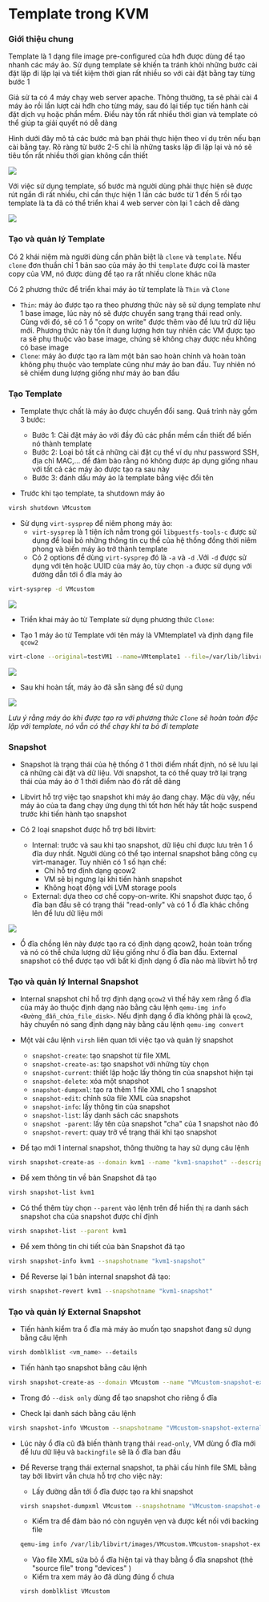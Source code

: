 # Template trong KVM

### Giới thiệu chung

Template là 1 dạng file image pre-configured của hđh được dùng để tạo nhanh các máy ảo. Sử dụng template sẽ khiến ta tránh khỏi những bước cài đặt lặp đi lặp lại và tiết kiệm thời gian rất nhiều so với cài đặt bằng tay từng bước 1

Giả sử ta có 4 máy chạy web server apache. Thông thường, ta sẽ phải cài 4 máy ảo rồi lần lượt cài hđh cho từng máy, sau đó lại tiếp tục tiến hành cài đặt dịch vụ hoặc phần mềm. Điều này tốn rất nhiều thời gian và template có thể giúp ta giải quyết nó dễ dàng

Hình dưới đây mô tả các bước mà bạn phải thực hiện theo ví dụ trên nếu bạn cài bằng tay. Rõ ràng từ bước 2-5 chỉ là những tasks lặp đi lặp lại và nó sẽ tiêu tốn rất nhiều thời gian không cần thiết

  <img src="kvmimages/template1.png">

Với việc sử dụng template, số bước mà người dùng phải thực hiện sẽ được rút ngắn đi rất nhiều, chỉ cần thực hiện 1 lần các bước từ 1 đến 5 rồi tạo template là ta đã có thể triển khai 4 web server còn lại 1 cách dễ dàng

  <img src="kvmimages/template2.png">

### Tạo và quản lý Template

Có 2 khái niệm mà người dùng cần phân biệt là ```clone``` và ```template```. Nếu ```clone``` đơn thuần chỉ 1 bản sao của máy ảo thì ```template``` được coi là master copy của VM, nó được dùng để tạo ra rất nhiều clone khác nữa

Có 2 phương thức để triển khai máy ảo từ template là ```Thin``` và ```Clone```
- ```Thin```: máy ảo được tạo ra theo phương thức này sẽ sử dụng template như 1 base image, lúc này nó sẽ được chuyển sang trạng thái read only. Cùng với đó, sẽ có 1 ổ "copy on write" được thêm vào để lưu trữ dữ liệu mới. Phương thức này tốn ít dung lượng hơn tuy nhiên các VM được tạo ra sẽ phụ thuộc vào base image, chúng sẽ không chạy được nếu không có base image
- ```Clone```: máy ảo được tạo ra làm một bản sao hoàn chỉnh và hoàn toàn không phụ thuộc vào template cũng như máy ảo ban đầu. Tuy nhiên nó sẽ chiếm dung lượng giống như máy ảo ban đầu

### Tạo Template

- Template thực chất là máy ảo được chuyển đổi sang. Quá trình này gồm 3 bước:
    - Bước 1: Cài đặt máy ảo với đầy đủ các phần mềm cần thiết để biến nó thành template
    - Bước 2: Loại bỏ tất cả những cài đặt cụ thể ví dụ như password SSH, địa chỉ MAC,... để đảm bảo rằng nó không được áp dụng giống nhau với tất cả các máy ảo được tạo ra sau này
    - Bước 3: đánh dấu máy ảo là template bằng việc đổi tên

- Trước khi tạo template, ta shutdown máy ảo

```sh
virsh shutdown VMcustom
```

- Sử dụng ```virt-sysprep``` để niêm phong máy ảo:
    - ```virt-sysprep``` là 1 tiện ích nằm trong gói ```libguestfs-tools-c``` được sử dụng để loại bỏ những thông tin cụ thể của hệ thống đồng thời niêm phong và biến máy ảo trở thành template
    - Có 2 options để dùng ```virt-sysprep``` đó là ```-a``` và ```-d``` .Với ```-d``` được sử dụng với tên hoặc UUID của máy ảo, tùy chọn ```-a``` được sử dụng với đường dẫn tới ổ đĩa máy ảo

```sh
virt-sysprep -d VMcustom
```

![](./kvmimages/template_3.png)

- Triển khai máy ảo từ Template sử dụng phương thức ```Clone```:

- Tạo 1 máy ảo từ Template với tên máy là VMtemplate1 và định dạng file ```qcow2```

```sh
virt-clone --original=testVM1 --name=VMtemplate1 --file=/var/lib/libvirt/images/VMtemplate1.qcow2
```

![](./images/)

- Sau khi hoàn tất, máy ảo đã sẵn sàng để sử dụng

![](./images/)

*Lưu ý rằng máy ảo khi được tạo ra với phương thức ```Clone``` sẽ hoàn toàn độc lập với template, nó vẫn có thể chạy khi ta bỏ đi template*

### Snapshot

- Snapshot là trạng thái của hệ thống ở 1 thời điểm nhất định, nó sẽ lưu lại cả những cài đặt và dữ liệu. Với snapshot, ta có thể quay trở lại trạng thái của máy ảo ở 1 thời điểm nào đó rất dễ dàng

- Libvirt hỗ trợ việc tạo snapshot khi máy ảo đang chạy. Mặc dù vậy, nếu máy ảo của ta đang chạy ứng dụng thì tốt hơn hết hãy tắt hoặc suspend trước khi tiến hành tạo snapshot

- Có 2 loại snapshot được hỗ trợ bởi libvirt:
    - Internal: trước và sau khi tạo snapshot, dữ liệu chỉ được lưu trên 1 ổ đĩa duy nhất. Người dùng có thể tạo internal snapshot bằng công cụ virt-manager. Tuy nhiên có 1 số hạn chế:
        - Chỉ hỗ trợ định dạng qcow2
        - VM sẽ bị ngưng lại khi tiến hành snapshot
        - Không hoạt động với LVM storage pools
    - External: dựa theo cơ chế copy-on-write. Khi snapshot được tạo, ổ đĩa ban đầu sẽ có trạng thái "read-only" và có 1 ổ đĩa khác chồng lên để lưu dữ liệu mới

![](./images/snapshot.png)

- Ổ đĩa chồng lên này được tạo ra có định dạng qcow2, hoàn toàn trống và nó có thể chứa lượng dữ liệu giống như ổ đĩa ban đầu. External snapshot có thể được tạo với bất kì định dạng ổ đĩa nào mà libvirt hỗ trợ

### Tạo và quản lý Internal Snapshot

- Internal snapshot chỉ hỗ trợ định dạng ```qcow2``` vì thế hãy xem rằng ổ đĩa của máy ảo thuộc định dạng nào bằng câu lệnh ```qemu-img info <Đường_đẫn_chứa_file_disk>```. Nếu định dạng ổ đĩa không phải là ```qcow2```, hãy chuyển nó sang định dạng này bằng câu lệnh ```qemu-img convert```

- Một vài câu lệnh ```virsh``` liên quan tới việc tạo và quản lý snapshot
    - ```snapshot-create```: tạo snapshot từ file XML
    - ```snapshot-create-as```: tạo snapshot với những tùy chọn
    - ```snapshot-current```: thiết lập hoặc lấy thông tin của snapshot hiện tại
    - ```snapshot-delete```: xóa một snapshot
    - ```snapshot-dumpxml```: tạo ra thêm 1 file XML cho 1 snapshot
    - ```snapshot-edit```: chỉnh sửa file XML của snapshot
    - ```snapshot-info```: lấy thông tin của snapshot
    - ```snapshot-list```: lấy danh sách các snapshots
    - ```snapshot -parent```: lấy tên của snapshot "cha" của 1 snapshot nào đó
    - ```snapshot-revert```: quay trở về trạng thái khi tạo snapshot

- Để tạo mới 1 internal snapshot, thông thường ta hay sử dụng câu lệnh

```sh
virsh snapshot-create-as --domain kvm1 --name "kvm1-snapshot" --description "khoi tao"
```

- Để xem thông tin về bản Snapshot đã tạo

```sh
virsh snapshot-list kvm1
```

- Có thể thêm tùy chọn ```--parent``` vào lệnh trên để hiển thị ra danh sách snapshot cha của snapshot được chỉ định

```sh
virsh snapshot-list --parent kvm1
```

- Để xem thông tin chi tiết của bản Snapshot đã tạo

```sh
virsh snapshot-info kvm1 --snapshotname "kvm1-snapshot"
```

- Để Reverse lại 1 bản internal snapshot đã tạo:

```sh
virsh snapshot-revert kvm1 --snapshotname "kvm1-snapshot"
```

### Tạo và quản lý External Snapshot

- Tiến hành kiểm tra ổ đĩa mà máy ảo muốn tạo snapshot đang sử dụng bằng câu lệnh 

```sh
virsh domblklist <vm_name> --details
```

- Tiến hành tạo snapshot bằng câu lệnh

```sh
virsh snapshot-create-as --domain VMcustom --name "VMcustom-snapshot-external" --disk-only --description "khoi tao"
```

- Trong đó ```--disk only``` dùng để tạo snapshot cho riêng ổ đĩa

- Check lại danh sách bằng câu lệnh

```sh
virsh snapshot-info VMcustom --snapshotname "VMcustom-snapshot-external"
```

- Lúc này ổ đĩa cũ đã biến thành trạng thái ```read-only```, VM dùng ổ đĩa mới để lưu dữ liệu và ```backingfile``` sẽ là ổ đĩa ban đầu

- Để Reverse trạng thái external snapshot, ta phải cấu hình file SML bằng tay bởi libvirt vẫn chưa hỗ trợ cho việc này:
    - Lấy đường dẫn tới ổ đĩa được tạo ra khi snapshot
    ```sh
    virsh snapshot-dumpxml VMcustom --snapshotname "VMcustom-snapshot-external" | grep 'source file' | head -1
    ```
    - Kiểm tra để đảm bảo nó còn nguyên vẹn và được kết nối với backing file
    ```sh
    qemu-img info /var/lib/libvirt/images/VMcustom.VMcustom-snapshot-external | grep backing
    ```
    - Vào file XML sửa bỏ ổ đĩa hiện tại và thay bằng ổ đĩa snapshot (thẻ "source file" trong "devices" )
    - Kiểm tra xem máy ảo đã dùng đúng ổ chưa
    ```sh
    virsh domblklist VMcustom
    ```